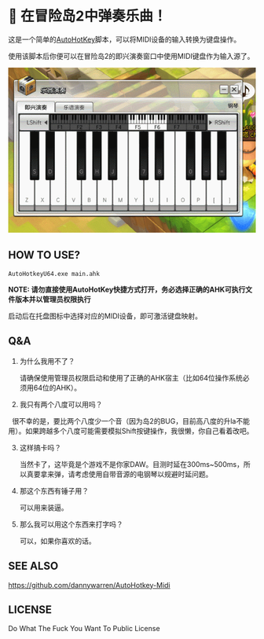 # 🎸 在冒险岛2中弹奏乐曲！

这是一个简单的[AutoHotKey](https://autohotkey.com/)脚本，可以将MIDI设备的输入转换为键盘操作。

使用该脚本后你便可以在冒险岛2的即兴演奏窗口中使用MIDI键盘作为输入源了。

![实例](example.gif)

## HOW TO USE?

```shell
AutoHotkeyU64.exe main.ahk
```

**NOTE: 请勿直接使用AutoHotKey快捷方式打开，务必选择正确的AHK可执行文件版本并以管理员权限执行**

启动后在托盘图标中选择对应的MIDI设备，即可激活键盘映射。

## Q&A

1. 为什么我用不了？

   请确保使用管理员权限启动和使用了正确的AHK宿主（比如64位操作系统必须用64位的AHK）。

2. 我只有两个八度可以用吗？

   很不幸的是，要比两个八度少一个音（因为岛2的BUG，目前高八度的升la不能用）。如果跨越多个八度可能需要模拟Shift按键操作，我很懒，你自己看着改吧。

3. 这样搞卡吗？

   当然卡了，这毕竟是个游戏不是你家DAW。目测时延在300ms~500ms，所以真要拿来弹，请考虑使用自带音源的电钢琴以规避时延问题。

4. 那这个东西有锤子用？

   可以用来装逼。

5. 那么我可以用这个东西来打字吗？

   可以，如果你喜欢的话。

## SEE ALSO

https://github.com/dannywarren/AutoHotkey-Midi

## LICENSE

Do What The Fuck You Want To Public License
